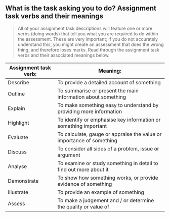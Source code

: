 ## What is the task asking you to do? Assignment task verbs and their meanings

> All of your assignment task descriptions will feature one or more verbs (doing words) that tell you what you are required to do within the assessment. These are very important; if you do not accurately understand this, you might create an assessment that does the wrong thing, and therefore loses marks. Read through the assignment task verbs and their associated meanings below.


|Assignment task verb:|	Meaning:|
|---------------------|---------|
|Describe|	To provide a detailed account of something|
|Outline|	To summarise or present the main information about something|
|Explain|	To make something easy to understand by providing more information|
|Highlight|	To identify or emphasise key information or something important|
|Evaluate|	To calculate, gauge or appraise the value or importance of something|
|Discuss|	To consider all sides of a problem, issue or argument|
|Analyse|	To examine or study something in detail to find out more about it|
|Demonstrate|	To show how something works, or provide evidence of something|
|Illustrate|	To provide an example of something|
|Assess|	To make a judgement and / or determine the quality or value of| something
